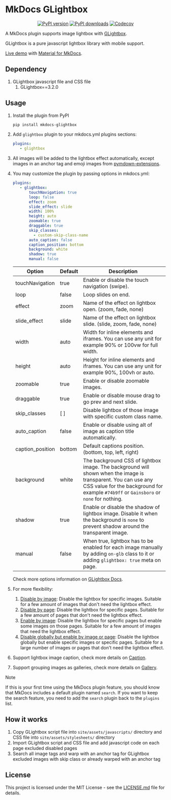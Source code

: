 # MkDocs GLightbox

<p align="center">
<a target="_blank" href="https://pypi.org/project/mkdocs-glightbox"><img src="https://img.shields.io/pypi/v/mkdocs-glightbox.svg" alt="PyPI version"/></a>
<a target="_blank" href="https://pypi.org/project/mkdocs-glightbox"><img src="https://img.shields.io/pypi/dm/mkdocs-glightbox.svg" alt="PyPI downloads"/></a>
<a target="_blank" href="https://codecov.io/gh/blueswen/mkdocs-glightbox"><img src="https://codecov.io/gh/blueswen/mkdocs-glightbox/branch/main/graph/badge.svg?token=KAJS3NU81H" alt="Codecov"/></a>
</p>

A MkDocs plugin supports image lightbox with [GLightbox](https://github.com/biati-digital/glightbox).

GLightbox is a pure javascript lightbox library with mobile support.

[Live demo](https://blueswen.github.io/mkdocs-glightbox/) with [Material for MkDocs](https://squidfunk.github.io/mkdocs-material/).

## Dependency

1. GLightbox javascript file and CSS file
   1. GLightbox==3.2.0

## Usage

1. Install the plugin from PyPI

    ```bash
    pip install mkdocs-glightbox
    ```

2. Add ```glightbox``` plugin to your mkdocs.yml plugins sections:

    ```yaml
    plugins:
       - glightbox
    ```

3. All images will be added to the lightbox effect automatically, except images in an anchor tag and emoji images from [pymdown-extensions](https://facelessuser.github.io/pymdown-extensions/extensions/emoji/).

4. You may customize the plugin by passing options in mkdocs.yml:

    ```yaml
    plugins:
       - glightbox:
           touchNavigation: true
           loop: false
           effect: zoom
           slide_effect: slide
           width: 100%
           height: auto
           zoomable: true
           draggable: true
           skip_classes:
             - custom-skip-class-name
           auto_caption: false
           caption_position: bottom
           background: white
           shadow: true
           manual: false
    ```

    | Option | Default | Description |
    |---|---|---|
    | touchNavigation | true | Enable or disable the touch navigation (swipe). |
    | loop | false | Loop slides on end. |
    | effect | zoom | Name of the effect on lightbox open. (zoom, fade, none) |
    | slide_effect | slide | Name of the effect on lightbox slide. (slide, zoom, fade, none) |
    | width | auto | Width for inline elements and iframes. You can use any unit for example 90% or 100vw for full width. |
    | height | auto | Height for inline elements and iframes. You can use any unit for example 90%, 100vh or auto. |
    | zoomable | true | Enable or disable zoomable images. |
    | draggable | true | Enable or disable mouse drag to go prev and next slide. |
    | skip_classes | [ ] | Disable lightbox of those image with specific custom class name. |
    | auto_caption | false | Enable or disable using alt of image as caption title automatically. |
    | caption_position | bottom | Default captions position. (bottom, top, left, right) |
    | background | white | The background CSS of lightbox image. The background will shown when the image is transparent. You can use any CSS value for the background for example `#74b9ff` or `Gainsboro` or `none` for nothing. |
    | shadow | true | Enable or disable the shadow of lightbox image. Disable it when the background is `none` to prevent shadow around the transparent image. |
    | manual | false | When true, lightbox has to be enabled for each image manually by adding `on-glb` class to it or adding `glightbox: true` meta on page.  |

    Check more options information on [GLightbox Docs](https://github.com/biati-digital/glightbox#lightbox-options).

5. For more flexibility:
      1. [Disable by image](https://blueswen.github.io/mkdocs-glightbox/flexibility/disable-by-image/): Disable the lightbox for specific images. Suitable for a few amount of images that don't need the lightbox effect.
      2. [Disable by page](https://blueswen.github.io/mkdocs-glightbox/flexibility/disable-by-page/): Disable the lightbox for specific pages. Suitable for a few amount of pages that don't need the lightbox effect.
      3. [Enable by image](https://blueswen.github.io/mkdocs-glightbox/flexibility/disable-by-page-enable-by-image/): Disable the lightbox for specific pages but enable some images on those pages. Suitable for a few amount of images that need the lightbox effect.
      4. [Disable globally but enable by image or page](https://blueswen.github.io/mkdocs-glightbox/flexibility/enable-by-image-or-page/): Disable the lightbox globally but enable specific images or specific pages. Suitable for a large number of images or pages that don't need the lightbox effect.
6. Support lightbox image caption, check more details on [Caption](https://blueswen.github.io/mkdocs-glightbox/caption/caption/).
7. Support grouping images as galleries, check more details on [Gallery](https://blueswen.github.io/mkdocs-glightbox/gallery/gallery/).

> [!NOTE] 
> If this is your first time using the MkDocs plugin feature, you should know that MkDocs includes a default plugin named `search`. If you want to keep the search feature, you need to add the `search` plugin back to the `plugins` list.

## How it works

1. Copy GLightbox script file into `site/assets/javascripts/` directory and CSS file into `site/assets/stylesheets/` directory
2. Import GLightbox script and CSS file and add javascript code on each page excluded disabled pages
3. Search all image tags and warp with an anchor tag for GLightbox excluded images with skip class or already warped with an anchor tag

## License

This project is licensed under the MIT License - see the [LICENSE.md](https://github.com/Blueswen/mkdocs-glightbox/blob/main/LICENSE) file for details.
